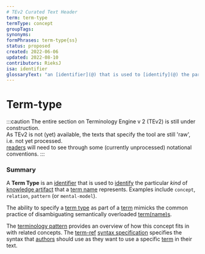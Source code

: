 ```yaml
---
# TEv2 Curated Text Header
term: term-type
termType: concept
groupTags:
synonyms:
formPhrases: term-type{ss}
status: proposed
created: 2022-06-06
updated: 2022-08-10
contributors: RieksJ
isa: identifier
glossaryText: "an [identifier](@) that is used to [identify](@) the particular *kind* of [knowledge artifact](@) that a [term name](@) represents. Examples include `concept`, `relation`, `pattern` (or `mental-model`)."
---
```


# Term-type

:::caution
The entire section on Terminology Engine v 2 (TEv2) is still under construction.<br/>
As TEv2 is not (yet) available, the texts that specify the tool are still 'raw', i.e. not yet processed.<br/>[readers](@) will need to see through some (currently unprocessed) notational conventions.
:::

### Summary
A **Term Type** is an [identifier](@) that is used to [identify](@) the particular *kind* of [knowledge artifact](@) that a [term name](@) represents. Examples include `concept`, `relation`, `pattern` (or `mental-model`).

The ability to specify a [term type](@) as part of a [term](@) mimicks the common practice of disambiguating semantically overloaded [term(name)s](term-name@).

The [terminology pattern](pattern-terminology-support@) provides an overview of how this concept fits in with related concepts.
The [term-ref](@) [syntax specification](/docs/tev2/spec-syntax/term-ref-syntax) specifies the syntax that [authors](@) should use as they want to use a specific [term](@) in their text.
